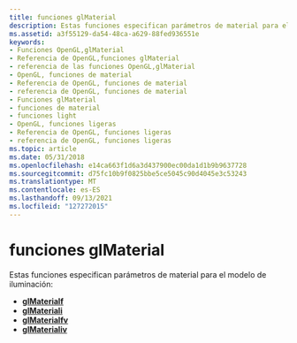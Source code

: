 ```yaml
---
title: funciones glMaterial
description: Estas funciones especifican parámetros de material para el modelo de iluminación.
ms.assetid: a3f55129-da54-48ca-a629-88fed936551e
keywords:
- Funciones OpenGL,glMaterial
- Referencia de OpenGL,funciones glMaterial
- referencia de las funciones OpenGL,glMaterial
- OpenGL, funciones de material
- Referencia de OpenGL, funciones de material
- referencia de OpenGL, funciones de material
- Funciones glMaterial
- funciones de material
- funciones light
- OpenGL, funciones ligeras
- Referencia de OpenGL, funciones ligeras
- referencia de OpenGL, funciones ligeras
ms.topic: article
ms.date: 05/31/2018
ms.openlocfilehash: e14ca663f1d6a3d437900ec00da1d1b9b9637728
ms.sourcegitcommit: d75fc10b9f0825bbe5ce5045c90d4045e3c53243
ms.translationtype: MT
ms.contentlocale: es-ES
ms.lasthandoff: 09/13/2021
ms.locfileid: "127272015"
---
```

# <a name="glmaterial-functions"></a>funciones glMaterial

Estas funciones especifican parámetros de material para el modelo de iluminación:

-   [**glMaterialf**](glmaterialf.md)
-   [**glMateriali**](glmateriali.md)
-   [**glMaterialfv**](glmaterialfv.md)
-   [**glMaterialiv**](glmaterialiv.md)

 

 




